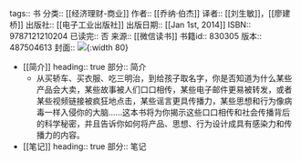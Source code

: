 tags:: 书
分类:: [[经济理财-商业]]
作者:: [[乔纳·伯杰]]
译者:: [[刘生敏]]，[[廖建桥]]
出版社:: [[电子工业出版社]]
出版日期:: [[Jan 1st, 2014]]
ISBN:: 9787121210204
已读完:: 否
来源:: [[微信读书]]
书籍id:: 830305
版本:: 487504613
封面:: ![](https://weread-1258476243.file.myqcloud.com/weread/cover/55/YueWen_830305/s_YueWen_830305.jpg){:width 80}

- [[简介]]
  heading:: true
  部分:: 简介
	- 从买轿车、买衣服、吃三明治，到给孩子取名字，你是否知道为什么某些产品会大卖，某些故事被人们口口相传，某些电子邮件更易被转发，或者某些视频链接被疯狂地点击，某些谣言更具传播力，某些思想和行为像病毒一样入侵你的大脑……这本书将为你揭示这些口口相传和社会传播背后的科学秘密，并且告诉你如何将产品、思想、行为设计成具有感染力和传播力的内容。
- [[笔记]]
  heading:: true
  部分:: 笔记